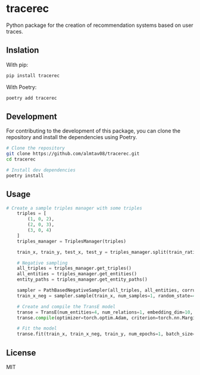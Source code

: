# tracerec

Python package for the creation of recommendation systems based on user traces.

## Inslation

With pip:

```bash
pip install tracerec
```

With Poetry:

```bash
poetry add tracerec
```

## Development

For contributing to the development of this package, you can clone the repository and install the dependencies using Poetry.

```bash
# Clone the repository
git clone https://github.com/almtav08/tracerec.git
cd tracerec

# Install dev dependencies
poetry install
```

## Usage

```python
# Create a sample triples manager with some triples
    triples = [
        (1, 0, 2),
        (2, 0, 3),
        (3, 0, 4)
    ]
    triples_manager = TriplesManager(triples)

    train_x, train_y, test_x, test_y = triples_manager.split(train_ratio=0.8, relation_ratio=True, random_state=42, device='cpu')

    # Negative sampling
    all_triples = triples_manager.get_triples()
    all_entities = triples_manager.get_entities()
    entity_paths = triples_manager.get_entity_paths()

    sampler = PathBasedNegativeSampler(all_triples, all_entities, corruption_ration=0.5, device='cpu', entity_paths=entity_paths, min_distance=1.0)
    train_x_neg = sampler.sample(train_x, num_samples=1, random_state=42)

    # Create and compile the TransE model
    transe = TransE(num_entities=4, num_relations=1, embedding_dim=10, device='cpu', norm=1)
    transe.compile(optimizer=torch.optim.Adam, criterion=torch.nn.MarginRankingLoss(margin=1.0))

    # Fit the model
    transe.fit(train_x, train_x_neg, train_y, num_epochs=1, batch_size=1, lr=0.001, verbose=True)
```

## License

MIT

